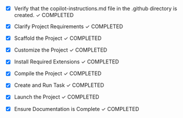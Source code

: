 <!-- Use this file to provide workspace-specific custom instructions to Copilot. For more details, visit https://code.visualstudio.com/docs/copilot/copilot-customization#_use-a-githubcopilotinstructionsmd-file -->
- [x] Verify that the copilot-instructions.md file in the .github directory is created. ✓ COMPLETED

- [x] Clarify Project Requirements ✓ COMPLETED
	<!-- Vulnerable web application with Node.js, Express, SQLite, HTML/CSS frontend -->

- [x] Scaffold the Project ✓ COMPLETED
	<!--
	Created Node.js/Express vulnerable web application with:
	- server.js with intentional SQL injection and other vulnerabilities
	- package.json with required dependencies
	- HTML pages for login, dashboard, and messages
	- CSS styling for all pages
	- SQLite database structure
	-->

- [x] Customize the Project ✓ COMPLETED
	<!--
	Customized the application according to requirements:
	- Login system with database authentication
	- Admin dashboard with user management
	- Messages page for regular users
	- Intentional security vulnerabilities for educational purposes
	- Portuguese language support
	-->

- [x] Install Required Extensions ✓ COMPLETED
	<!-- No specific extensions required for this Node.js project -->

- [x] Compile the Project ✓ COMPLETED
	<!--
	Dependencies installed successfully with npm install.
	No compilation errors found.
	Project ready to run.
	-->

- [x] Create and Run Task ✓ COMPLETED
	<!--
	Verify that all previous steps have been completed.
	Check https://code.visualstudio.com/docs/debugtest/tasks to determine if the project needs a task. If so, use the create_and_run_task to create and launch a task based on package.json, README.md, and project structure.
	Skip this step otherwise.
	 -->

- [x] Launch the Project ✓ COMPLETED
	<!--
	Verify that all previous steps have been completed.
	Prompt user for debug mode, launch only if confirmed.
	 -->

- [x] Ensure Documentation is Complete ✓ COMPLETED
	<!--
	Verify that all previous steps have been completed.
	Verify that README.md and the copilot-instructions.md file in the .github directory exists and contains current project information.
	Clean up the copilot-instructions.md file in the .github directory by removing all HTML comments.
	 -->